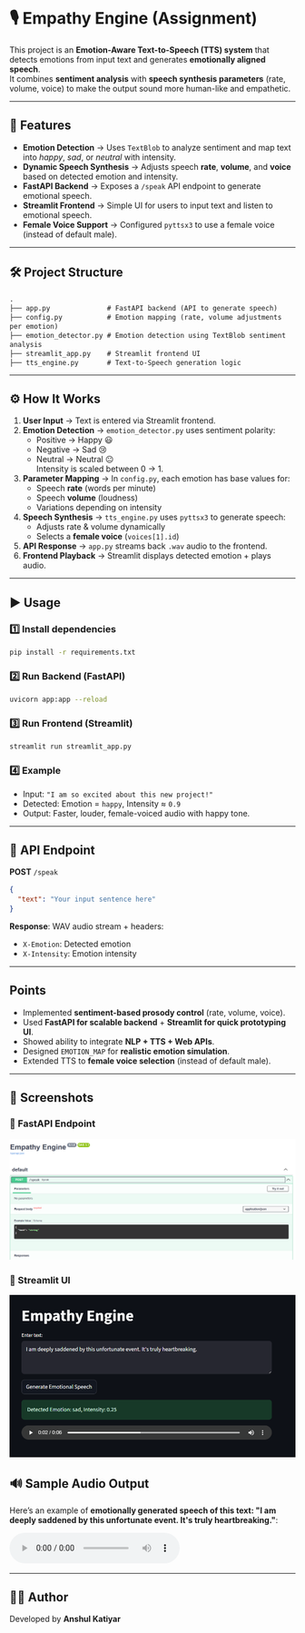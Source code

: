 # 🎙️ Empathy Engine  (Assignment)

This project is an **Emotion-Aware Text-to-Speech (TTS) system** that detects emotions from input text and generates **emotionally aligned speech**.  
It combines **sentiment analysis** with **speech synthesis parameters** (rate, volume, voice) to make the output sound more human-like and empathetic.  

---

## 🚀 Features
- **Emotion Detection** → Uses `TextBlob` to analyze sentiment and map text into *happy*, *sad*, or *neutral* with intensity.  
- **Dynamic Speech Synthesis** → Adjusts speech **rate**, **volume**, and **voice** based on detected emotion and intensity.  
- **FastAPI Backend** → Exposes a `/speak` API endpoint to generate emotional speech.  
- **Streamlit Frontend** → Simple UI for users to input text and listen to emotional speech.  
- **Female Voice Support** → Configured `pyttsx3` to use a female voice (instead of default male).  

---

## 🛠️ Project Structure
```
.
├── app.py              # FastAPI backend (API to generate speech)
├── config.py           # Emotion mapping (rate, volume adjustments per emotion)
├── emotion_detector.py # Emotion detection using TextBlob sentiment analysis
├── streamlit_app.py    # Streamlit frontend UI
├── tts_engine.py       # Text-to-Speech generation logic
```

---

## ⚙️ How It Works
1. **User Input** → Text is entered via Streamlit frontend.  
2. **Emotion Detection** → `emotion_detector.py` uses sentiment polarity:  
   - Positive → Happy 😃  
   - Negative → Sad 😢  
   - Neutral → Neutral 😐  
   Intensity is scaled between 0 → 1.  
3. **Parameter Mapping** → In `config.py`, each emotion has base values for:  
   - Speech **rate** (words per minute)  
   - Speech **volume** (loudness)  
   - Variations depending on intensity  
4. **Speech Synthesis** → `tts_engine.py` uses `pyttsx3` to generate speech:  
   - Adjusts rate & volume dynamically  
   - Selects a **female voice** (`voices[1].id`)  
5. **API Response** → `app.py` streams back `.wav` audio to the frontend.  
6. **Frontend Playback** → Streamlit displays detected emotion + plays audio.  

---

## ▶️ Usage

### 1️⃣ Install dependencies
```bash
pip install -r requirements.txt
```

### 2️⃣ Run Backend (FastAPI)
```bash
uvicorn app:app --reload
```

### 3️⃣ Run Frontend (Streamlit)
```bash
streamlit run streamlit_app.py
```

### 4️⃣ Example
- Input: `"I am so excited about this new project!"`  
- Detected: Emotion = `happy`, Intensity ≈ `0.9`  
- Output: Faster, louder, female-voiced audio with happy tone.  

---

## 📂 API Endpoint
**POST** `/speak`  
```json
{
  "text": "Your input sentence here"
}
```
**Response**: WAV audio stream + headers:  
- `X-Emotion`: Detected emotion  
- `X-Intensity`: Emotion intensity  

---

## Points
- Implemented **sentiment-based prosody control** (rate, volume, voice).  
- Used **FastAPI for scalable backend** + **Streamlit for quick prototyping UI**.  
- Showed ability to integrate **NLP + TTS + Web APIs**.  
- Designed `EMOTION_MAP` for **realistic emotion simulation**.  
- Extended TTS to **female voice selection** (instead of default male).  

--- 
## 📸 Screenshots

### 🔹 FastAPI Endpoint
![FastAPI ](screenshots/fast-api.png)

### 🔹 Streamlit UI
![UI design](screenshots/streamlit-UI.png)


## 🔊 Sample Audio Output

Here’s an example of **emotionally generated speech of this text: "I am deeply saddened by this unfortunate event. It's truly heartbreaking."**:

<audio controls>
  <source src="temp_audio.wav" type="audio/wav">
</audio>


---

## 👨‍💻 Author
Developed by **Anshul Katiyar**  
